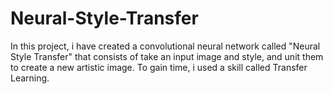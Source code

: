 # Neural-Style-Transfer

In this project, i have created a convolutional neural network called "Neural Style Transfer" that consists of take an input image and style, and unit them to create a new artistic image. To gain time, i used a skill called Transfer Learning.
